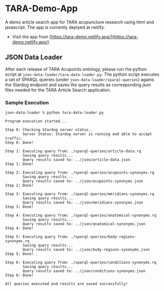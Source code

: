 # TARA-Demo-App

A demo article search app for TARA acupuncture research using html and javascript. The app is currently deplyed at netlify.

* Visit the app from [https://tara-demo.netlify.app/](https://tara-demo.netlify.app/)

## JSON Data Loader

After each release of TARA Acupoints ontology, please run rhe python script at `json-data-loader/tara-data-loader.py`. The python script executes a set of SPARQL queries (under `json-data-loader/sparql-queries`) agains the Stardog endpoint and saves the query results as corresponding json files needed for the TARA Article Search application.

### Sample Execution

```
json-data-loader % python tara-data-loader.py

Program execution started...

Step 0: Checking Stardog server status..
        Server Status: Stardog server is running and able to accept traffic.
Step 0: Done!

Step 1: Executing query from: ./sparql-queries/article-data.rq
        Saving query results...
        Query results saved to: ../json/article-data.json
Step 1: Done!

Step 2: Executing query from: ./sparql-queries/acupoints-synonyms.rq
        Saving query results...
        Query results saved to: ../json/acupoints-synonyms.json
Step 2: Done!

Step 3: Executing query from: ./sparql-queries/meridians-synonyms.rq
        Saving query results...
        Query results saved to: ../json/meridians-synonyms.json
Step 3: Done!

Step 4: Executing query from: ./sparql-queries/anatomical-synonyms.rq
        Saving query results...
        Query results saved to: ../json/anatomical-synonyms.json
Step 4: Done!

Step 5: Executing query from: ./sparql-queries/body-regions-synonyms.rq
        Saving query results...
        Query results saved to: ../json/body-regions-synonyms.json
Step 5: Done!

Step 6: Executing query from: ./sparql-queries/conditions-synonyms.rq
        Saving query results...
        Query results saved to: ../json/conditions-synonyms.json
Step 6: Done!

All queries executed and results are saved successfully!
```
